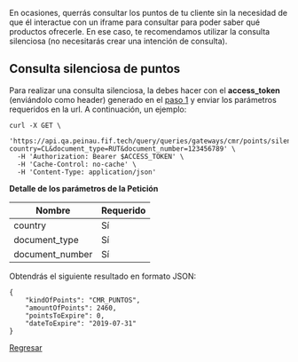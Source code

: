 En ocasiones, querrás consultar los puntos de tu cliente sin la necesidad de que él interactue con un iframe para consultar para poder saber qué productos ofrecerle. En ese caso, te recomendamos utilizar la consulta silenciosa (no necesitarás crear una intención de consulta).

## Consulta silenciosa de puntos

Para realizar una consulta silenciosa, la debes hacer con el **access_token** (enviándolo como header) generado en el [paso 1](obtener-token-acceso.md) y enviar los parámetros requeridos en la url. A continuación, un ejemplo:

```
curl -X GET \
  'https://api.qa.peinau.fif.tech/query/queries/gateways/cmr/points/silent?country=CL&document_type=RUT&document_number=123456789' \
  -H 'Authorization: Bearer $ACCESS_TOKEN' \
  -H 'Cache-Control: no-cache' \
  -H 'Content-Type: application/json'
```
**Detalle de los parámetros de la Petición**

| Nombre                                   |    Requerido |
| ---------------------------------------- | ------------ |
| country                                  | Sí           |
| document_type                            | Sí           |
| document_number                          | Sí           |

Obtendrás el siguiente resultado en formato JSON:
```
{
    "kindOfPoints": "CMR_PUNTOS",
    "amountOfPoints": 2460,
    "pointsToExpire": 0,
    "dateToExpire": "2019-07-31"
}
```

[Regresar](introduction.md)
